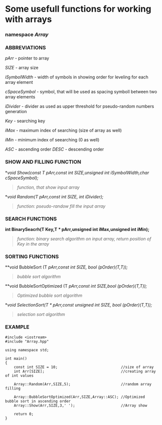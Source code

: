# Some usefull functions for working with arrays

### namespace _Array_

### ABBREVIATIONS

_pArr_   - pointer to array

_SIZE_   - array size

_iSymbolWidth_   - width of symbols in showing order for leveling for each array element

_cSpaceSymbol_  - symbol, that will be used as spacing symboll between two array elements

_iDivider_      - divider as used as upper threshold for pseudo-random numbers  generation

_Key_            - searching key

_iMax_           - maximum index of searching (size of array as well)

_iMin_           - minimum index of seearching (0 as well)

_ASC_ - ascending order
_DESC_ - descending order


### SHOW AND FILLING FUNCTION


**void Show(const T *pArr,const int SIZE,unsigned int iSymbolWidth,char cSpaceSymbol);**
>*function, that show input array*

**void Random(T *pArr,const int SIZE, int iDivider);**
>*function: pseudo-randow fill the input array*
 
### SEARCH FUNCTIONS

**int BinarySeacrh(T Key,T * pArr,unsigned int iMax,unsigned int iMin);**
>*function: binary search algorithm on input array, return position of Key in the array*
  
### SORTING FUNCTIONS

**void BubbleSort (T *pArr,const int SIZE, bool (*pOrder)(T,T));**
>*bubble sort algorithm*
  
**void BubbleSortOptimized (T *pArr,const int SIZE,bool (*pOrder)(T,T));**
>*Optimized bubble sort algorithm*

**void SelectionSort(T * pArr,const unsigned int SIZE, bool (*pOrder)(T,T));**
>*selection sort algorithm*

### EXAMPLE

	#include <iostream>
	#include "Array.hpp"
	
	using namespace std;

	int main()
	{	
    	const int SIZE = 10;                             //size of array
    	int Arr[SIZE];                                   //creating array of int values

    	Array::Random(Arr,SIZE,5);                       //random array filling

    	Array::BubbleSortOptimized(Arr,SIZE,Array::ASC); //Optimized bubble sort in ascending order
    	Array::Show(Arr,SIZE,3,' ');                     //Array show
	
    	return 0;
	}